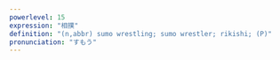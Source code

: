 ```yaml
---
powerlevel: 15
expression: "相撲"
definition: "(n,abbr) sumo wrestling; sumo wrestler; rikishi; (P)"
pronunciation: "すもう"
---
```

